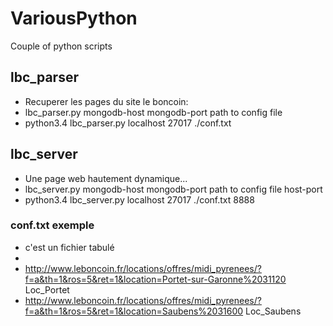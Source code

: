 # VariousPython
Couple of python scripts



## lbc_parser
* Recuperer les pages du site le boncoin:
* lbc_parser.py  mongodb-host mongodb-port path to config file
* python3.4 lbc_parser.py localhost 27017 ./conf.txt


##  lbc_server
* Une page web hautement dynamique...
* lbc_server.py  mongodb-host mongodb-port path to config file host-port
* python3.4 lbc_server.py localhost 27017 ./conf.txt 8888

### conf.txt exemple
* c'est un fichier tabulé
* <url>   <Short-name>
* http://www.leboncoin.fr/locations/offres/midi_pyrenees/?f=a&th=1&ros=5&ret=1&location=Portet-sur-Garonne%2031120        Loc_Portet
* http://www.leboncoin.fr/locations/offres/midi_pyrenees/?f=a&th=1&ros=5&ret=1&location=Saubens%2031600   Loc_Saubens
